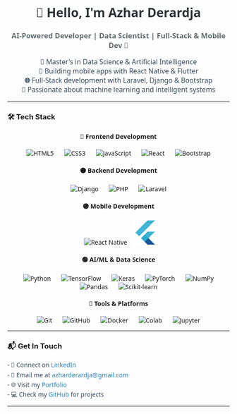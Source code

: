 <h1 align="center" style="font-family: 'Segoe UI', Tahoma, Geneva, Verdana, sans-serif; font-weight: 700; color: #2d3436;">
  👋 Hello, I'm Azhar Derardja
</h1>
<h3 align="center" style="font-family: 'Segoe UI', Tahoma, Geneva, Verdana, sans-serif; font-weight: 600; color: #636e72;">
  AI-Powered Developer | Data Scientist | Full-Stack & Mobile Dev 🚀
</h3>

<p align="center" style="font-family: 'Segoe UI', Tahoma, Geneva, Verdana, sans-serif; font-size: 1.1em; color: #34495e;">
  <strong>🌟</strong> Master's in Data Science & Artificial Intelligence<br>
  <strong>📱</strong> Building mobile apps with React Native & Flutter<br>
  <strong>🌐</strong> Full-Stack development with Laravel, Django & Bootstrap<br>
  <strong>🤖</strong> Passionate about machine learning and intelligent systems
</p>

---

### 🛠️ Tech Stack

<div align="center" style="font-family: 'Segoe UI', Tahoma, Geneva, Verdana, sans-serif;">

#### 🔵 Frontend Development
<p>
  <img src="https://upload.wikimedia.org/wikipedia/commons/6/61/HTML5_logo_and_wordmark.svg" alt="HTML5" width="55" height="55" style="margin: 0 10px;" />
  <img src="https://upload.wikimedia.org/wikipedia/commons/d/d5/CSS3_logo_and_wordmark.svg" alt="CSS3" width="55" height="55" style="margin: 0 10px;" />
  <img src="https://upload.wikimedia.org/wikipedia/commons/6/6a/JavaScript-logo.png" alt="JavaScript" width="55" height="55" style="margin: 0 10px;" />
  <img src="https://upload.wikimedia.org/wikipedia/commons/a/a7/React-icon.svg" alt="React" width="55" height="55" style="margin: 0 10px;" />
  <img src="https://upload.wikimedia.org/wikipedia/commons/b/b2/Bootstrap_logo.svg" alt="Bootstrap" width="55" height="55" style="margin: 0 10px;" />
</p>

#### 🟠 Backend Development
<p>

  <img src="https://upload.wikimedia.org/wikipedia/commons/7/75/Django_logo.svg" alt="Django" width="55" height="55" style="margin: 0 10px;" />
  <img src="https://upload.wikimedia.org/wikipedia/commons/2/27/PHP-logo.svg" alt="PHP" width="55" height="55" style="margin: 0 10px;" />
  <img src="https://upload.wikimedia.org/wikipedia/commons/9/9a/Laravel.svg" alt="Laravel" width="55" height="55" style="margin: 0 10px;" />
</p>

#### 🟣 Mobile Development
<p>
  <img src="https://upload.wikimedia.org/wikipedia/commons/a/a7/React-icon.svg" alt="React Native" width="55" height="55" style="margin: 0 10px;" />
  <img src="https://raw.githubusercontent.com/devicons/devicon/master/icons/flutter/flutter-original.svg" alt="Flutter" width="55" height="55" />

</p>

#### 🟢 AI/ML & Data Science
<p>
    <img src="https://upload.wikimedia.org/wikipedia/commons/c/c3/Python-logo-notext.svg" alt="Python" width="55" height="55" style="margin: 0 10px;" />
  <img src="https://upload.wikimedia.org/wikipedia/commons/2/2d/Tensorflow_logo.svg" alt="TensorFlow" width="60" height="60" style="margin: 0 10px;" />
  <img src="https://upload.wikimedia.org/wikipedia/commons/a/ae/Keras_logo.svg" alt="Keras" width="60" height="60" style="margin: 0 10px;" />
  <img src="https://upload.wikimedia.org/wikipedia/commons/1/10/PyTorch_logo_icon.svg" alt="PyTorch" width="60" height="60" style="margin: 0 10px;" />
  <img src="https://upload.wikimedia.org/wikipedia/commons/3/31/NumPy_logo_2020.svg" alt="NumPy" width="60" height="60" style="margin: 0 10px;" />
  <img src="https://upload.wikimedia.org/wikipedia/commons/e/ed/Pandas_logo.svg" alt="Pandas" width="60" height="60" style="margin: 0 10px;" />
  <img src="https://upload.wikimedia.org/wikipedia/commons/0/05/Scikit_learn_logo_small.svg" alt="Scikit-learn" width="60" height="60" style="margin: 0 10px;" />
</p>

#### 🔴 Tools & Platforms
<p>
  <img src="https://upload.wikimedia.org/wikipedia/commons/e/e0/Git-logo.svg" alt="Git" width="55" height="55" style="margin: 0 10px;" />
  <img src="https://upload.wikimedia.org/wikipedia/commons/9/91/Octicons-mark-github.svg" alt="GitHub" width="55" height="55" style="margin: 0 10px;" />
  <img src="https://upload.wikimedia.org/wikipedia/commons/4/4e/Docker_%28container_engine%29_logo.svg" alt="Docker" width="55" height="55" style="margin: 0 10px;" />
  <img src="https://upload.wikimedia.org/wikipedia/commons/d/d0/Google_Colaboratory_SVG_Logo.svg" alt="Colab" width="55" height="55" style="margin: 0 10px;" />
  <img src="https://upload.wikimedia.org/wikipedia/commons/3/38/Jupyter_logo.svg" alt="Jupyter" width="55" height="55" style="margin: 0 10px;" />
</p>
</div>

---

### 📬 Get In Touch
<div style="font-family: 'Segoe UI', Tahoma, Geneva, Verdana, sans-serif; font-size: 1em; color: #34495e; line-height: 1.6;">
  - 💼 Connect on <a href="https://www.linkedin.com/in/azhar-derardja-052a96217/" target="_blank" style="color: #2980b9; text-decoration: none;">LinkedIn</a><br>
  - 📧 Email me at <a href="mailto:azharderardja@gmail.com" style="color: #2980b9; text-decoration: none;">azharderardja@gmail.com</a><br>
  - 🌐 Visit my <a href="https://azharderardja.netlify.app/" target="_blank" style="color: #2980b9; text-decoration: none;">Portfolio</a><br>
  - 💻 Check my <a href="https://github.com/azharderardja" target="_blank" style="color: #2980b9; text-decoration: none;">GitHub</a> for projects
</div>

---


